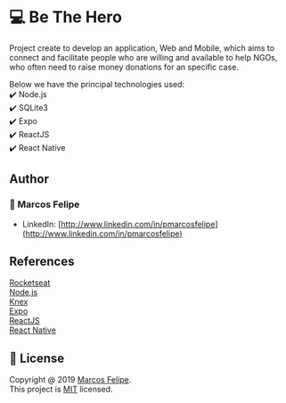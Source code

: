 # :computer: Be The Hero

Project create to develop an application, Web and Mobile, which aims to connect and facilitate people who are willing and available to help NGOs, who often need to raise money donations for an specific case.

Below we have the principal technologies used: <br>
:heavy_check_mark: Node.js <br>
:heavy_check_mark: SQLite3 <br>
:heavy_check_mark: Expo <br>
:heavy_check_mark: ReactJS <br>
:heavy_check_mark: React Native <br>

## Author

### :bust_in_silhouette: Marcos Felipe

- LinkedIn: [http://www.linkedin.com/in/pmarcosfelipe](http://www.linkedin.com/in/pmarcosfelipe)

## References

[Rocketseat](https://rocketseat.com.br/)<br>
[Node.js](https://nodejs.org/en/)<br>
[Knex](http://knexjs.org/)<br>
[Expo](https://expo.io/)<br>
[ReactJS](https://pt-br.reactjs.org/)<br>
[React Native](https://reactnative.dev/)<br>

## :pencil: License

Copyright @ 2019 [Marcos Felipe](http://www.linkedin.com/in/pmarcosfelipe).<br>
This project is [MIT](https://choosealicense.com/licenses/mit/) licensed.
